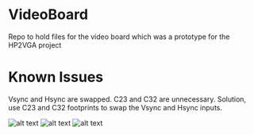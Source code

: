 # VideoBoard
Repo to hold files for the video board which was a prototype for the HP2VGA project

# Known Issues
Vsync and Hsync are swapped. C23 and C32 are unnecessary. Solution, use C23 and C32 footprints to swap the Vsync and Hsync inputs.

![alt text](https://keepdevelopingprojects.files.wordpress.com/2018/10/screenshot-from-2018-10-10-23-45-54.png)
![alt text](https://keepdevelopingprojects.files.wordpress.com/2018/10/screenshot-from-2018-10-10-23-46-24.png)
![alt text](https://keepdevelopingprojects.files.wordpress.com/2018/04/img_1634-e1524096652703.jpg)
